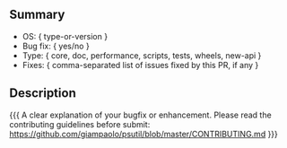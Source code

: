 ## Summary

* OS: { type-or-version }
* Bug fix: { yes/no }
* Type: { core, doc, performance, scripts, tests, wheels, new-api }
* Fixes: { comma-separated list of issues fixed by this PR, if any }

## Description

{{{
  A clear explanation of your bugfix or enhancement. Please read the contributing guidelines before submit:
  https://github.com/giampaolo/psutil/blob/master/CONTRIBUTING.md
}}}

